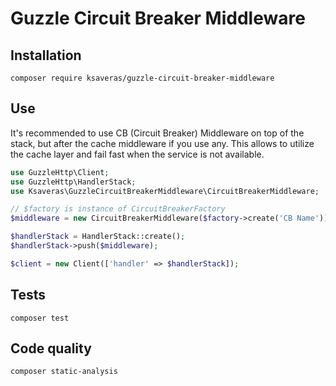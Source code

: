 # Guzzle Circuit Breaker Middleware

## Installation
```
composer require ksaveras/guzzle-circuit-breaker-middleware
```

## Use

It's recommended to use CB (Circuit Breaker) Middleware on top of the stack, but after the cache 
middleware if you use any. This allows to utilize the cache layer and fail fast when the service
is not available.

```php
use GuzzleHttp\Client;
use GuzzleHttp\HandlerStack;
use Ksaveras\GuzzleCircuitBreakerMiddleware\CircuitBreakerMiddleware;

// $factory is instance of CircuitBreakerFactory
$middleware = new CircuitBreakerMiddleware($factory->create('CB Name'));

$handlerStack = HandlerStack::create();
$handlerStack->push($middleware);

$client = new Client(['handler' => $handlerStack]);
```

## Tests
```
composer test
```

## Code quality
```
composer static-analysis
```
